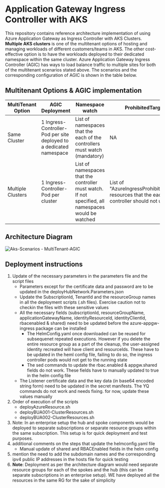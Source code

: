 # Application Gateway Ingress Controller with AKS 
This repository contains reference architecture implementation of using Azure Application Gateway as Ingress Controller with AKS Clusters. **Multiple AKS clusters** is one of the multitenant options of hosting and managing workloads of different customers/teams in AKS. The other cost-effective option is to have the workloads deployed to their dedicated namespace within the same cluster. Azure Application Gateway Ingress Controller (AGIC) has ways to load balance traffic to multiple sites for both of the multitenant scenarios stated above. The scenarios and the corresponding configuration of AGIC is shown in the table below. 

## Multitenant Options & AGIC implementation 
|MultiTenant Option  |AGIC Deployment  | Namespace watch | ProhibitedTargets |
|--------------------|-----------------|-----------------|-------------------|
|Same Cluster        |1 Ingress-Controller-Pod per site deployed to a dedicated namespace | List of namespaces that the each of the controllers must watch (mandatory) |NA|
| Multiple Clusters  |1 Ingress-Controller-Pod per cluster | List of namespaces that the controller must watch. If not specified, all namespaces would be watched|List of "AzureIngressProhibitedTarget" resources that the each controller should not update |

## Architecture Diagram
![Aks-Scenarios - MultiTenant-AGIC](https://user-images.githubusercontent.com/13979783/157807791-12061010-5a07-4a40-8633-a406a8f89b8f.png)

## Deployment instructions
1. Update of the necessary parameters in the parameters file and the script files
   - Parameters except for the certificate data and password are to be updated in the deployHubNetwork.Parameters.json
   - Update the SubscriptionId, TenantId and the resourceGroup names in all the deployment scripts (.sh files). Exercise caution not to checkin the files with these sensitive values
   - All the necessary fields (subscriptionId, resourceGroupName, applicationGatewayName, identityResourceId, identityClientId, rbacenabled & shared) need to be updated before the azure-appgw-ingress package can be installed
     - The HelmConfig.yaml once downloaded can be reused for subsequenet repeated executions. However if you delete the entire resource group as a part of the cleanup, the user-assigned identity recreated will have client and resourceIds. These have to be updated in the heml config file, failing to do so, the ingress controller pods would not get to the running state
     - The sed commands to update the rbac.enabled & appgw.shared fields do not work. These fields have to manually updated to true in the helm config file
   - The Listener certificate data and the key data (in base64 encoded string form) need to be updated in the secret manifests. The YQ commands do not work and needs fixing. for now, update these values manually
2. Order of execution of the scripts
   - deployAzureResource.sh
   - deployBUA001-ClusterResources.sh
   - deployBUA002-ClusterResources.sh 
3. Note: In an enterprise setup the hub and spoke components would be deployed to separate subscriptions or separate resource groups within the same subscription. This setup is for quick deployment and test purposes.
4. additional comments on the steps that update the helmconfig.yaml file
   - Manual update of shared and RBACEnabled fields in the helm config
5. mention the need to add the subdomain names and the corresponding ipv4 public IP addresses in the hosts file for quick testing
6. **Note**: Deployment as per the architecture diagram would need separate resource groups for each of the spokes and the hub (this can be separate subscriptions in an enterprise setup). WE have deployed all the resources in the same RG for the sake of simplicity 


